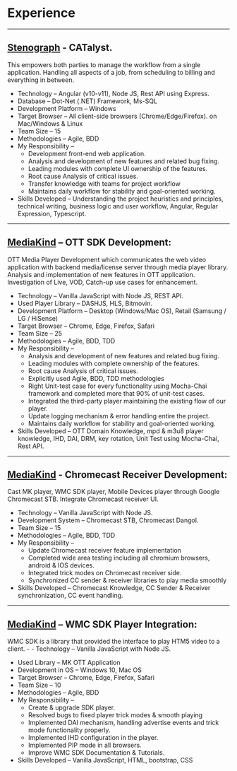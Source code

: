# Experience
---

## [Stenograph](https://www.linkedin.com/company/stenograph/) - CATalyst.
This empowers both parties to manage the workflow from a single application. 
Handling all aspects of a job, from scheduling to billing and everything in between.
- Technology – Angular (v10-v11), Node JS, Rest API using Express. 
- Database – Dot-Net (.NET) Framework, Ms-SQL 
- Development Platform – Windows 
- Target Browser – All client-side browsers (Chrome/Edge/Firefox). on 
Mac/Windows & Linux 
- Team Size – 15 
- Methodologies – Agile, BDD
- My Responsibility – 
  - Development front-end web application. 
  - Analysis and development of new features and related bug fixing. 
  - Leading modules with complete UI ownership of the features. 
  - Root cause Analysis of critical issues. 
  - Transfer knowledge with teams for project workflow 
  - Maintains daily workflow for stability and goal-oriented working. 
- Skills Developed – Understanding the project heuristics and principles, technical 
writing, business logic and user workflow, Angular, Regular Expression, Typescript. 

---

## [MediaKind](https://www.linkedin.com/company/mediakind/) – OTT SDK Development: 
OTT Media Player Development which communicates the web video application with 
backend media/license server through media player library. Analysis and implementation of 
new features in OTT application. 
Investigation of Live, VOD, Catch-up use cases for enhancement. 
- Technology – Vanilla JavaScript with Node JS, REST API. 
- Used Player Library – DASHJS, HLS, Bitmovin. 
- Development Platform – Desktop (Windows/Mac OS), Retail (Samsung / LG / 
HiSense) 
- Target Browser – Chrome, Edge, Firefox, Safari 
- Team Size – 25 
- Methodologies – Agile, BDD, TDD
- My Responsibility – 
  - Analysis and development of new features and related bug fixing. 
  - Leading modules with complete ownership of the features. 
  - Root cause Analysis of critical issues. 
  - Explicitly used Agile, BDD, TDD methodologies 
  - Right Unit-test case for every functionality using Mocha-Chai framework 
and completed more that 90% of unit-test cases. 
  - Integrated the third-party player maintaining the existing flow of our 
player. 
  - Update logging mechanism & error handling entire the project. 
  - Maintains daily workflow for stability and goal-oriented working. 
- Skills Developed – OTT Domain Knowledge, mpd & m3u8 player knowledge, IHD, 
DAI, DRM, key rotation, Unit Test using Mocha-Chai, Rest API. 

---

## [MediaKind](https://www.linkedin.com/company/mediakind/) - Chromecast Receiver Development: 
Cast MK player, WMC SDK player, Mobile Devices player through Google Chromecast 
STB. Integrate Chromecast receiver UI.
- Technology – Vanilla JavaScript with Node JS. 
- Development System – Chromecast STB, Chromecast Dangol. 
- Team Size – 15 
- Methodologies – Agile, BDD, TDD
- My Responsibility – 
  - Update Chromecast receiver feature implementation 
  - Completed wide area testing including all chromium browsers, android & 
IOS devices. 
  - Integrated trick modes on Chromecast receiver side. 
  - Synchronized CC sender & receiver libraries to play media smoothly 
- Skills Developed – Chromecast Knowledge, CC Sender & Receiver 
synchronization, CC event handling. 

---

## [MediaKind](https://www.linkedin.com/company/mediakind/) – WMC SDK Player Integration: 
WMC SDK is a library that provided the interface to play HTM5 video to a client. - -
 Technology – Vanilla JavaScript with Node JS. 
- Used Library – MK OTT Application 
- Development in OS – Windows 10, Mac OS 
- Target Browser – Chrome, Edge, Firefox, Safari 
- Team Size – 10 
- Methodologies – Agile, BDD
- My Responsibility – 
  - Create & upgrade SDK player. 
  - Resolved bugs to fixed player trick modes & smooth playing 
  - Implemented DAI mechanism, handling advertise events and trick mode 
functionality properly. 
  - Implemented IHD configuration in the player. 
  - Implemented PIP mode in all browsers. 
  - Improve WMC SDK Documentation & Tutorials. 
- Skills Developed – Vanilla JavaScript, HTML, bootstrap, CSS 

